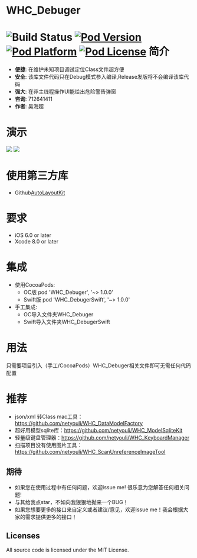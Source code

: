 WHC_Debuger
==============
![Build Status](https://api.travis-ci.org/netyouli/WHC_Debuger.svg?branch=master)
[![Pod Version](http://img.shields.io/cocoapods/v/WHC_Debuger.svg?style=flat)](http://cocoadocs.org/docsets/WHC_Debuger/)
[![Pod Platform](http://img.shields.io/cocoapods/p/WHC_Debuger.svg?style=flat)](http://cocoadocs.org/docsets/WHC_Debuger/)
[![Pod License](http://img.shields.io/cocoapods/l/WHC_Debuger.svg?style=flat)](https://opensource.org/licenses/MIT)
简介
==============
- **便捷**: 在维护未知项目调试定位Class文件超方便
- **安全**: 该库文件代码只在Debug模式参入编译,Release发版将不会编译该库代码
- **强大**: 在非主线程操作UI能给出危险警告弹窗
- **咨询**: 712641411
- **作者**: 吴海超

演示
==============
<img src = "https://github.com/netyouli/WHC_Model/blob/master/Result/b.png">
<img src = "https://github.com/netyouli/WHC_Model/blob/master/Result/a.png"> 

使用第三方库
==============
* Github[AutoLayoutKit](https://github.com/netyouli/WHC_AutoLayoutKit)</br>

要求
==============
* iOS 6.0 or later
* Xcode 8.0 or later

集成
==============
* 使用CocoaPods:
  -  OC版 pod 'WHC_Debuger', '~> 1.0.0'
  -  Swift版 pod 'WHC_DebugerSwift', '~> 1.0.0'
* 手工集成:
  -  OC导入文件夹WHC_Debuger
  -  Swift导入文件夹WHC_DebugerSwift

用法
==============
只需要项目引入（手工/CocoaPods）WHC_Debuger相关文件即可无需任何代码配置

推荐
==============
- json/xml 转Class mac工具：https://github.com/netyouli/WHC_DataModelFactory
- 超好用模型sqlite库：https://github.com/netyouli/WHC_ModelSqliteKit
- 轻量级键盘管理器：https://github.com/netyouli/WHC_KeyboardManager
- 扫描项目没有使用图片工具：https://github.com/netyouli/WHC_ScanUnreferenceImageTool

## <a id="期待"></a>期待

- 如果您在使用过程中有任何问题，欢迎issue me! 很乐意为您解答任何相关问题!
- 与其给我点star，不如向我狠狠地抛来一个BUG！
- 如果您想要更多的接口来自定义或者建议/意见，欢迎issue me！我会根据大家的需求提供更多的接口！

## Licenses
All source code is licensed under the MIT License.
